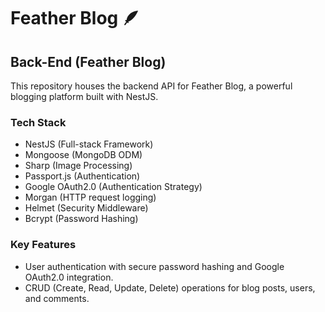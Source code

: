 <!DOCTYPE html>
<html lang="en">
<head>
  <meta charset="UTF-8">
  <meta name="viewport" content="width=device-width, initial-scale=1.0">
  <title>Feather Blog - Back-End Readme</title>
</head>
<body>
  <h1>Feather Blog 🪶</h1>

  <h2>Back-End (Feather Blog)</h2>

  <p>This repository houses the backend API for Feather Blog, a powerful blogging platform built with NestJS.</p>

  <h3>Tech Stack</h3>
  <ul>
    <li>NestJS (Full-stack Framework)</li>
    <li>Mongoose (MongoDB ODM)</li>
    <li>Sharp (Image Processing)</li>
    <li>Passport.js (Authentication)</li>
    <li>Google OAuth2.0 (Authentication Strategy)</li>
    <li>Morgan (HTTP request logging)</li>
    <li>Helmet (Security Middleware)</li>
    <li>Bcrypt (Password Hashing)</li>
  </ul>

  <h3>Key Features</h3>
  <ul>
    <li>User authentication with secure password hashing and Google OAuth2.0 integration.</li>
    <li>CRUD (Create, Read, Update, Delete) operations for blog posts, users, and comments.</li>
